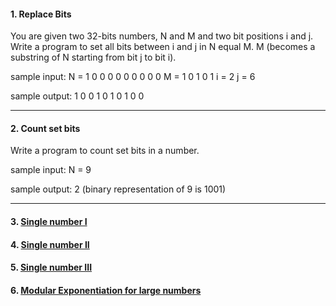 #### 1. Replace Bits

You are given two 32-bits numbers, N and M and two bit positions i and j. Write a program to set all bits between i and j in N equal M.
M (becomes a substring of N starting from bit j to bit i).

sample input:
N = 1 0 0 0 0 0 0 0 0 0
M = 1 0 1 0 1
i = 2
j = 6

sample output: 1 0 0 1 0 1 0 1 0 0

---

#### 2. Count set bits

Write a program to count set bits in a number.

sample input:
N = 9

sample output: 2 (binary representation of 9 is 1001)

---

#### 3. [ Single number I ](https://leetcode.com/problems/single-number/description/)

#### 4. [ Single number II ](https://leetcode.com/problems/single-number/description/)

#### 5. [ Single number III ](https://leetcode.com/problems/single-number-iii/)

#### 6. [ Modular Exponentiation for large numbers ](https://practice.geeksforgeeks.org/problems/modular-exponentiation-for-large-numbers5537/1)
